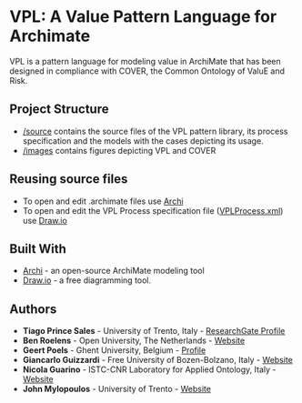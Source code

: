 # VPL: A Value Pattern Language for Archimate

VPL is a pattern language for modeling value in ArchiMate that has been designed in compliance with COVER, the Common Ontology of ValuE and Risk.

## Project Structure

* [/source](/source) contains the source files of the VPL pattern library, its process specification and the models with the cases depicting its usage.
* [/images](/images) contains figures depicting VPL and COVER

## Reusing source files

* To open and edit .archimate files use [Archi](https://www.archimatetool.com/)
* To open and edit the VPL Process specification file ([VPLProcess.xml](/source/VPLProcess.xml)) use [Draw.io](https://www.draw.io/)

## Built With

* [Archi](https://www.archimatetool.com/) - an open-source ArchiMate modeling tool
* [Draw.io](https://www.draw.io/) - a free diagramming tool.


## Authors

* **Tiago Prince Sales** - University of Trento, Italy - [ResearchGate Profile](https://www.researchgate.net/profile/Tiago_Prince_Sales)
* **Ben Roelens** - Open University, The Netherlands - [Website](http://www.mis.ugent.be/members/name/ben-roelens/)
* **Geert Poels** - Ghent University, Belgium - [Profile](http://www.mis.ugent.be/members/name/geert-poels/)
* **Giancarlo Guizzardi** - Free University of Bozen-Bolzano, Italy - [Website](http://www.inf.ufes.br/~gguizzardi)
* **Nicola Guarino** - ISTC-CNR Laboratory for Applied Ontology, Italy - [Website](https://www.istc.cnr.it/it/people/nicola-guarino)
* **John Mylopoulos** - University of Trento - [Website](http://www.site.uottawa.ca/DLite/lec_2005.html)
